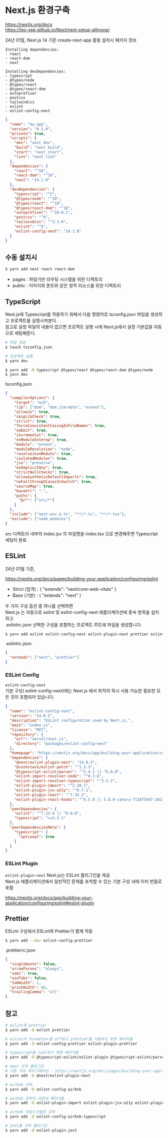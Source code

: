 # Next.js 환경구축

https://nextjs.org/docs  
https://leo-xee.github.io/Next/next-setup-allinone/

24년 01월, Next.js 14 기준 create-next-app 활용 설치시 패키지 정보

```
Installing dependencies:
- react
- react-dom
- next

Installing devDependencies:
- typescript
- @types/node
- @types/react
- @types/react-dom
- autoprefixer
- postcss
- tailwindcss
- eslint
- eslint-config-next
```

```json
{
  "name": "my-app",
  "version": "0.1.0",
  "private": true,
  "scripts": {
    "dev": "next dev",
    "build": "next build",
    "start": "next start",
    "lint": "next lint"
  },
  "dependencies": {
    "react": "^18",
    "react-dom": "^18",
    "next": "14.1.0"
  },
  "devDependencies": {
    "typescript": "^5",
    "@types/node": "^20",
    "@types/react": "^18",
    "@types/react-dom": "^18",
    "autoprefixer": "^10.0.1",
    "postcss": "^8",
    "tailwindcss": "^3.3.0",
    "eslint": "^8",
    "eslint-config-next": "14.1.0"
  }
}
```

## 수동 설치시

```bash
$ yarn add next react react-dom
```

- pages : 파일기반 라우팅 시스템을 위한 디렉토리
- public : 이미지와 폰트와 같은 정적 리소스를 위한 디렉토리

## TypeScript

Next.js에 Typescript를 적용하기 위해서 다음 명령어로 tsconfig.json 파일을 생성하고 프로젝트를 실행시켜본다.  
참고로 설정 파일의 내용이 없으면 프로젝트 실행 시에 Next.js에서 설정 기본값을 자동으로 세팅해준다.

```bash
# 파일 생성
$ touch tsconfig.json

# 프로젝트 실행
$ yarn dev
```

```bash
$ yarn add -D typescript @types/react @types/react-dom @types/node
$ yarn dev
```

tsconfig.json

```json
{
  "compilerOptions": {
    "target": "es5",
    "lib": ["dom", "dom.iterable", "esnext"],
    "allowJs": true,
    "skipLibCheck": true,
    "strict": true,
    "forceConsistentCasingInFileNames": true,
    "noEmit": true,
    "incremental": true,
    "esModuleInterop": true,
    "module": "esnext",
    "moduleResolution": "node",
    "resolveJsonModule": true,
    "isolatedModules": true,
    "jsx": "preserve",
    "noImplicitAny": true,
    "strictNullChecks": true,
    "allowSyntheticDefaultImports": true,
    "noFallthroughCasesInSwitch": true,
    "sourceMap": true,
    "baseUrl": ".",
    "paths": {
      "@/*": ["src/*"]
    }
  },
  "include": ["next-env.d.ts", "**/*.ts", "**/*.tsx"],
  "exclude": ["node_modules"]
}
```

src 디렉토리 내부의 index.jsx 의 파일명을 index.tsx 으로 변경해주면 Typescript 세팅이 완료

## ESLint

24년 01월 기준,

https://nextjs.org/docs/pages/building-your-application/configuring/eslint

- Strict (엄격) : { "extends": "next/core-web-vitals" }
- Base (기본) : { "extends": "next" }

두 가지 구성 옵션 중 하나를 선택하면  
Next.js 는 자동으로 eslint 및 eslint-config-next 애플리케이션에 종속 항목을 설치하고  
.eslintrc.json 선택한 구성을 포함하는 프로젝트 루트에 파일을 생성합니다.

```bash
$ yarn add eslint eslint-config-next eslint-plugin-next prettier eslint-config-prettier
```

.eslintrc.json

```json
{
  "extends": ["next", "prettier"]
}
```

### ESLint Config

`eslint-config-next`  
기본 구성( eslint-config-next)에는 Next.js 에서 최적의 즉시 사용 가능한 필요한 모든 것이 포함되어 있습니다.

```json
{
  "name": "eslint-config-next",
  "version": "14.0.3",
  "description": "ESLint configuration used by Next.js.",
  "main": "index.js",
  "license": "MIT",
  "repository": {
    "url": "vercel/next.js",
    "directory": "packages/eslint-config-next"
  },
  "homepage": "https://nextjs.org/docs/app/building-your-application/configuring/eslint#eslint-config",
  "dependencies": {
    "@next/eslint-plugin-next": "14.0.3",
    "@rushstack/eslint-patch": "^1.3.3",
    "@typescript-eslint/parser": "^5.4.2 || ^6.0.0",
    "eslint-import-resolver-node": "^0.3.6",
    "eslint-import-resolver-typescript": "^3.5.2",
    "eslint-plugin-import": "^2.28.1",
    "eslint-plugin-jsx-a11y": "^6.7.1",
    "eslint-plugin-react": "^7.33.2",
    "eslint-plugin-react-hooks": "^4.5.0 || 5.0.0-canary-7118f5dd7-20230705"
  },
  "peerDependencies": {
    "eslint": "^7.23.0 || ^8.0.0",
    "typescript": ">=3.3.1"
  },
  "peerDependenciesMeta": {
    "typescript": {
      "optional": true
    }
  }
}
```

### ESLint Plugin

`eslint-plugin-next`
Next.js는 ESLint 플러그인을 제공  
Next.js 애플리케이션에서 일반적인 문제를 포착할 수 있는 기본 구성 내에 이미 번들로 포함

https://nextjs.org/docs/app/building-your-application/configuring/eslint#eslint-plugin

## Prettier

ESLint 구성에서 ESLint와 Prettier가 함께 작동

```bash
$ yarn add --dev eslint-config-prettier
```

.prettierrc.json

```json
{
  "singleQuote": false,
  "arrowParens": "always",
  "semi": true,
  "useTabs": false,
  "tabWidth": 2,
  "printWidth": 80,
  "trailingComma": "all"
}
```

## 참고

```bash
# eslint와 prettier
$ yarn add -D eslint prettier

# eslint의 formatter을 off하고 prettier를 사용하기 위한 패키지들
$ yarn add -D eslint-config-prettier eslint-plugin-prettier

# typescript를 lint하기 위한 패키지들
$ yarn add -D @typescript-eslint/eslint-plugin @typescript-eslint/parser

# next 규칙 플러그인
# 기존 구성 마이그레이션 - https://nextjs.org/docs/pages/building-your-application/configuring/eslint#migrating-existing-config
$ yarn add -D @next/eslint-plugin-next

# airbnb 규칙
$ yarn add -D eslint-config-airbnb

# airbnb 규칙의 의존성 패키지들
$ yarn add -D eslint-plugin-import eslint-plugin-jsx-a11y eslint-plugin-react eslint-plugin-react-hooks

# airbnb 타입스크립트 규칙
$ yarn add -D eslint-config-airbnb-typescript

# jest를 규칙 플러그인
$ yarn add -D eslint-plugin-jest
```
